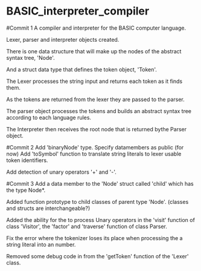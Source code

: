 # BASIC_interpreter_compiler
#Commit 1
A compiler and interpreter for the BASIC computer language.

Lexer, parser and interpreter objects created.

There is one data structure that will make up the nodes of the abstract syntax tree, 'Node'.

And a struct data type that defines the token object, 'Token'.

The Lexer processes the string input and returns each token as it finds them.  

As the tokens are returned from the lexer they are passed to the parser. 

The parser object processes the tokens and builds an abstract syntax tree according to each language rules.

The Interpreter then receives the root node that is returned bythe Parser object.

#Commit 2
Add 'binaryNode' type.
Specify datamembers as public (for now)
Add 'toSymbol' function to translate string literals to lexer usable token identifiers.

Add detection of unary operators '+' and '-'.

#Commit 3
Add a data member to the 'Node' struct called 'child' which has the type Node*.

Added function prototype to child classes of parent type 'Node'. (classes and structs are interchangeable?)

Added the ability for the to process Unary operators in the 'visit' function of class 'Visitor', the 'factor' and 'traverse' function of class Parser.

Fix the error where the tokenizer loses its place when processing the a string literal into an number.

Removed some debug code in from the 'getToken' function of the 'Lexer' class.





